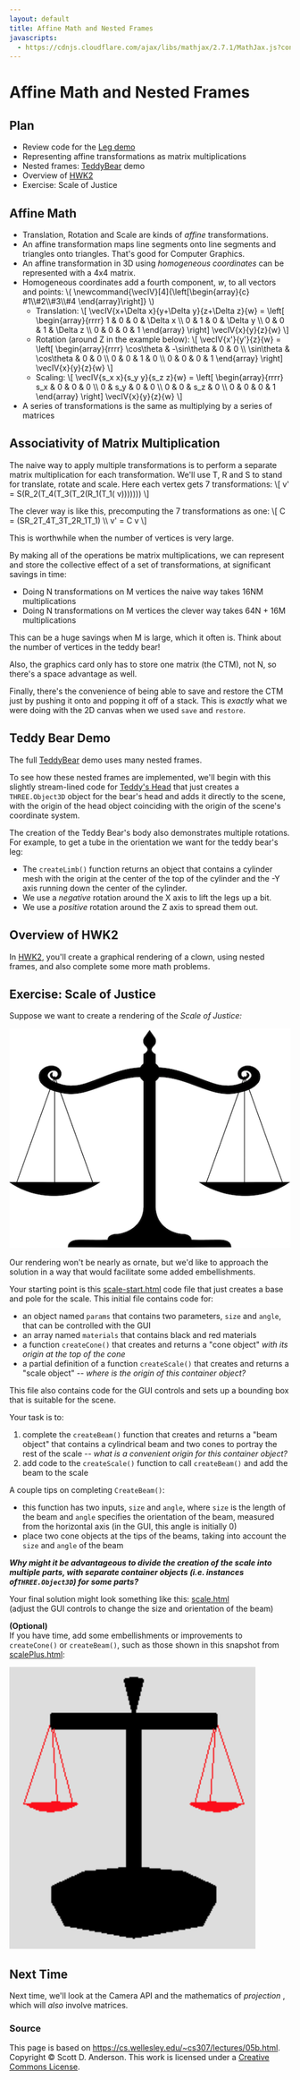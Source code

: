```yaml
---
layout: default
title: Affine Math and Nested Frames
javascripts:
  - https://cdnjs.cloudflare.com/ajax/libs/mathjax/2.7.1/MathJax.js?config=TeX-AMS-MML_HTMLorMML
---
```

  <script type="text/x-mathjax-config">
    MathJax.Hub.Config({
       tex2jax: {inlineMath: [['$','$'], ['\\(','\\)']]}
    });
  </script>

# Affine Math and Nested Frames

## Plan

  * Review code for the [Leg demo](../demos/BasicModeling/Leg1.shtml)
  * Representing affine transformations as matrix multiplications 
  * Nested frames: [TeddyBear](../demos/BasicModeling/TeddyBear.shtml) demo 
  * Overview of [HWK2](../assignments/hwk2-clown.html)
  * Exercise: Scale of Justice

## Affine Math

  * Translation, Rotation and Scale are kinds of _affine_ transformations. 
  * An affine transformation maps line segments onto line segments and triangles onto triangles. That's good for Computer Graphics. 
  * An affine transformation in 3D using _homogeneous coordinates_ can be represented with a 4x4 matrix. 
  * Homogeneous coordinates add a fourth component, $w$, to all vectors and points: \\( \newcommand{\vecIV}[4]{\left[\begin{array}{c} #1\\\\#2\\\\#3\\\\#4 \end{array}\right]} \\) 
    * Translation: \\[ \vecIV{x+\Delta x}{y+\Delta y}{z+\Delta z}{w} = \left[ \begin{array}{rrrr} 1 & 0 & 0 & \Delta x \\\ 0 & 1 & 0 & \Delta y \\\ 0 & 0 & 1 & \Delta z \\\ 0 & 0 & 0 & 1 \end{array} \right] \vecIV{x}{y}{z}{w} \\] 
    * Rotation (around Z in the example below): \\[ \vecIV{x'}{y'}{z}{w} = \left[ \begin{array}{rrrr} \cos\theta & -\sin\theta & 0 & 0 \\\ \sin\theta & \cos\theta & 0 & 0 \\\ 0 & 0 & 1 & 0 \\\ 0 & 0 & 0 & 1 \end{array} \right] \vecIV{x}{y}{z}{w} \\] 
    * Scaling: \\[ \vecIV{s_x x}{s_y y}{s_z z}{w} = \left[ \begin{array}{rrrr} s_x & 0 & 0 & 0 \\\ 0 & s_y & 0 & 0 \\\ 0 & 0 & s_z & 0 \\\ 0 & 0 & 0 & 1 \end{array} \right] \vecIV{x}{y}{z}{w} \\] 
  * A series of transformations is the same as multiplying by a series of matrices 

## Associativity of Matrix Multiplication

The naive way to apply multiple transformations is to perform a separate
matrix multiplication for each transformation. We'll use T, R and S to stand
for translate, rotate and scale. Here each vertex gets 7 transformations: \\[
v' = S(R_2(T_4(T_3(T_2(R_1(T_1( v))))))) \\]

The clever way is like this, precomputing the 7 transformations as one: \\[ C
= (SR_2T_4T_3T_2R_1T_1) \\\ v' = C v \\]

This is worthwhile when the number of vertices is very large.

By making all of the operations be matrix multiplications, we can represent
and store the collective effect of a set of transformations, at significant
savings in time:

  * Doing N transformations on M vertices the naive way takes 16NM multiplications 
  * Doing N transformations on M vertices the clever way takes 64N + 16M multiplications 

This can be a huge savings when M is large, which it often is. Think about the
number of vertices in the teddy bear!

Also, the graphics card only has to store one matrix (the CTM), not N, so
there's a space advantage as well.

Finally, there's the convenience of being able to save and restore the CTM
just by pushing it onto and popping it off of a stack. This is _exactly_ what
we were doing with the 2D canvas when we used `save` and `restore`.

## Teddy Bear Demo

The full [TeddyBear](../demos/BasicModeling/TeddyBear.shtml) demo uses
many nested frames.

To see how these nested frames are implemented, we'll begin with this slightly
stream-lined code for [Teddy's Head](05a-exercises/teddyHead.shtml) that just
creates a `THREE.Object3D` object for the bear's head and adds it directly to
the scene, with the origin of the head object coinciding with the origin of
the scene's coordinate system.

The creation of the Teddy Bear's body also demonstrates multiple rotations.
For example, to get a tube in the orientation we want for the teddy bear's
leg:

  * The `createLimb()` function returns an object that contains a cylinder mesh with the origin at the center of the top of the cylinder and the -Y axis running down the center of the cylinder. 
  * We use a _negative_ rotation around the X axis to lift the legs up a bit. 
  * We use a _positive_ rotation around the Z axis to spread them out.  

## Overview of HWK2

In [HWK2](../assignments/hwk2-clown.html), you'll
create a graphical rendering of a clown, using nested frames, and also
complete some more math problems.

## Exercise: Scale of Justice

Suppose we want to create a rendering of the _Scale of Justice:_

![](img/scale.png)

Our rendering won't be nearly as ornate, but we'd like to approach the
solution in a way that would facilitate some added embellishments.

Your starting point is this [scale-start.html](05a-exercises/scale-start.html)
code file that just creates a base and pole for the scale. This initial file
contains code for:

  * an object named `params` that contains two parameters, `size` and `angle`, that can be controlled with the GUI 
  * an array named `materials` that contains black and red materials 
  * a function `createCone()` that creates and returns a "cone object" _with its origin at the top of the cone_
  * a partial definition of a function `createScale()` that creates and returns a "scale object" -- _where is the origin of this container object?_ 

This file also contains code for the GUI controls and sets up a bounding box
that is suitable for the scene.

Your task is to:

  1. complete the `createBeam()` function that creates and returns a "beam object" that contains a cylindrical beam and two cones to portray the rest of the scale -- _what is a convenient origin for this container object?_
  2. add code to the `createScale()` function to call `createBeam()` and add the beam to the scale 

A couple tips on completing `CreateBeam()`:

  * this function has two inputs, `size` and `angle`, where `size` is the length of the beam and `angle` specifies the orientation of the beam, measured from the horizontal axis (in the GUI, this angle is initially 0) 
  * place two cone objects at the tips of the beams, taking into account the `size` and `angle` of the beam 

**_Why might it be advantageous to divide the creation of the scale into
multiple parts, with separate container objects (i.e. instances
of`THREE.Object3D`) for some parts?_**

Your final solution might look something like this:
[scale.html](05a-exercises/scale.html)  
(adjust the GUI controls to change the size and orientation of the beam)

**(Optional)**  
If you have time, add some embellishments or improvements to `createCone()` or
`createBeam()`, such as those shown in this snapshot from
[scalePlus.html](05a-exercises/scalePlus.html):

![](img/scaleNew.png)

## Next Time

Next time, we'll look at the Camera API and the mathematics of _projection_ ,
which will _also_ involve matrices.


### Source

This page is based on <https://cs.wellesley.edu/~cs307/lectures/05b.html>. Copyright &copy; Scott D. Anderson. This work is licensed under a [Creative Commons License](http://creativecommons.org/licenses/by-nc-sa/1.0/). 
